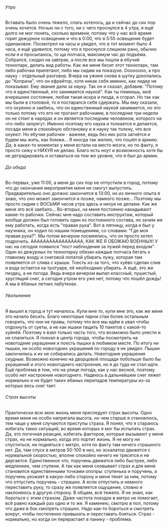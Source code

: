 ###### Утро
Вставать было очень тяжело, спать хотелось, да и сейчас до сих пор очень хочется. Ночью ни с того, ни с чего проснулся в 4 утра, я ещё долго не мог понять, сколько времени, потому что у нас всё время горит дежурное освещение и что в 0:00, что в 5:55 освещение будет одинаковое. Посмотрел на часы и увидел, что в тот момент было 4 часа, я ещё удивился, потому что я проснулся слишком рано, обычно если я и просыпаюсь, то ща полчаса, максимум час до подъёма. 
Собрался, сходил на завтрак, а после все мы пошли в ебучий технопарк, делать вид работы. Как же меня бесит этот технопарк, там либо рабочки прилетают, либо мы сидим на показухе.
Оооооооо, а про науку - отдельный разговор. Вчера на ужине снова в шутку докопались до "Копрача", что он ефрейтор, хотя никак себя именно, как лидер не показывал. Ему звание дали за науку. Так он и сказал, добавив: "Потому что я единственный, кто занимается наукой".
Как ты помнишь, моё вчерашнее состояние, любая такая искра и пизда, я сгорал. Но так как мы были в столовой, то я постарался себя сдержать. Мы ему сказали, что охуенно и заебись, что он единственный наукой занимается, но это только потому что его не трогают рабочками, в последние три недели он не стоит в нарядах и он является последним человеком, которого на что-либо запрягут. Именно поэтому его наука и толкается и делается, посади меня в спокойную обстановку и я науку так толкну, что все охуеют. Но ебучие рабочки - важнее, ведь без них рота загнётся и будем мы жить, как бомжи...
Я иногда так желею, что пошёл в армию. Да, в каких-то моментах у меня встали на место мозги, но по факту, я просто сижу и НИХУЯ не делаю. Благо есть ноут и возможность хотя бы не деградировать и оставаться на том же уровне, что я был до армии. 
###### До обеда
Во-первых, уже 11:00, а меня до сих пор не отпустили в город, потому что до окончания мероприятия меня не смогут выпустить. Предварительно оно должно закончится в 13:00, но из личного опыта я знаю, что оно может закончится и позже, намного позже...
Поэтому мы просто сидим с ВОСЬМИ часов утра здесь и нихуя не делаем. Как же меня это всё заебало...
Во-вторых, на меня постоянно накидывают какие-то рабочки. Сейчас мне надо составить инструктаж, который вообще должен был готовить один из постоянного состава, но зачем же ему работать, когда есть "правая рука". Вот в пятницу, когда я был у научника, он ходил по нашим помещениям, со словами: "Где моя правая рука?". Мы потом вечером посмеялись, что он просто хотел подрочить. 
ААААААААААААААААА, КАК ЖЕ Я ОБОЖАЮ ВОЕННЫХ!
У нас на сегодня появился "пост наблюдения за лужей перед входом". Один из дежурных по технопарку обязан каждые полчаса бегать к главному входу и снеговой лопатой убирать лужу, которая там появляется от слива с крыши. Тоесть из-за того, что хуёво сделан слив и вода остается на тротуаре, её необходимо убирать. А ещё, это же пиздец, а не погода. Ведь вчера вечером выпал классный, пушистый, хрустящий снег, а сегодня утром его уже нет, потому что пошёл дождь! А мы в ёбаных летних лабутенах.
###### Увольнение
Я вышел в город и тут началось. Купи мне то, купи мне это, как же меня это начало бесить. Благо некоторые парни стаи более остальным говорить, что они не правы, потому что все мы идём в увал чтобы отдохнуть от суеты, а не как ишаки тащить 10 пакетов с какой-то хуйнёй. Поэтому я взял только часть того, что возможно было унести и не спалиться.
Я поехал в центр города, чтобы посмотреть на новогодние украшения и поесть пышки в любимом месте. По итогу ни пышки, ни особо новогодних украшений по городу я не увидел. Пышки закончились и их не собирались делать. Новогодние украшения скудные. Возможно конечно на дворцовой площади побольше было бы украшений и этого новогоднего настроения, но я до туда не стал идти. 
Ещё проблема в том, что на улице погода, как у нас весной, поэтому особо нет настроения новогоднего. Надеюсь в дальнейшем снег ляжет нормально и не будет таких ебаных перепадов температуры из-за которых весь снег тает.
###### Страх высоты
Практически всю мою жизнь меня преследует страх высоты. Одно время меня не особо напрягала высота, но чем старше я становлюсь, тем чаще у меня случаются приступы страха. Я понял, что я стараюсь избегать таких ситуаций, во время которых я мог бы испытать страх. Да, это логичная реакция, избегать факторов, которые вызывают у меня страх, но не нормально, когда это портит жизнь. Я не могу ни спуститься, ни подняться с метро, хотя по факту там ничего страшного нет. Да, там спуск в метров 50-100 в низ, но эскалатор движется с нормальной скоростью, вполне спокойно ничего не трясется и не дергается. Единственное что, поручень движется либо быстрее, либо медленнее, чем ступени. А так как меня сковывает страх и для меня становится единственными точками опопры: ступенька и поручень, а поручень  уезжает в какую-либо сторону и меня тянет за ним, потому что отпустить поручень - страшно. А если отпустить и немного переставить руку, то сразу же появляется ощущение, словно я наклоняюсь в другую сторону. 
В общем, всё тяжело. Я не знаю, как бороться с этим страхом. Даже частота поездок в метро не помогает, всё равно каждый раз одно и то же. Я каменею, смотрю в пол, потому что даже в бок смотреть страшно. Надо как-то бороться и смотреть вокруг, чтобы постепенно привыкать и переставать бояться.
Страх - нормально, но когда он перерастает в панику - проблема.